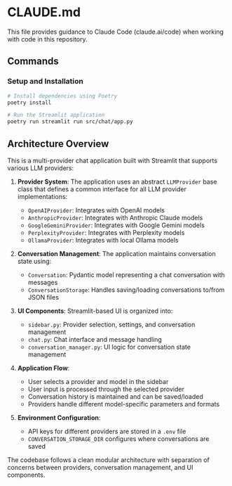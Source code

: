 # CLAUDE.md

This file provides guidance to Claude Code (claude.ai/code) when working with code in this repository.

## Commands

### Setup and Installation

```bash
# Install dependencies using Poetry
poetry install

# Run the Streamlit application
poetry run streamlit run src/chat/app.py
```

## Architecture Overview

This is a multi-provider chat application built with Streamlit that supports various LLM providers:

1. **Provider System**: The application uses an abstract `LLMProvider` base class that defines a common interface for all LLM provider implementations:
   - `OpenAIProvider`: Integrates with OpenAI models
   - `AnthropicProvider`: Integrates with Anthropic Claude models
   - `GoogleGeminiProvider`: Integrates with Google Gemini models
   - `PerplexityProvider`: Integrates with Perplexity models
   - `OllamaProvider`: Integrates with local Ollama models

2. **Conversation Management**: The application maintains conversation state using:
   - `Conversation`: Pydantic model representing a chat conversation with messages
   - `ConversationStorage`: Handles saving/loading conversations to/from JSON files

3. **UI Components**: Streamlit-based UI is organized into:
   - `sidebar.py`: Provider selection, settings, and conversation management
   - `chat.py`: Chat interface and message handling
   - `conversation_manager.py`: UI logic for conversation state management
   
4. **Application Flow**:
   - User selects a provider and model in the sidebar
   - User input is processed through the selected provider
   - Conversation history is maintained and can be saved/loaded
   - Providers handle different model-specific parameters and formats

5. **Environment Configuration**:
   - API keys for different providers are stored in a `.env` file
   - `CONVERSATION_STORAGE_DIR` configures where conversations are saved

The codebase follows a clean modular architecture with separation of concerns between providers, conversation management, and UI components.
